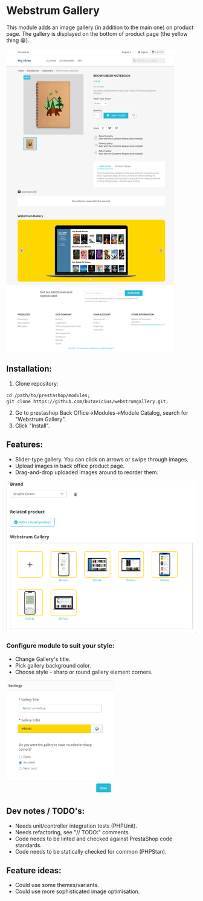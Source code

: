 # Webstrum Gallery

This module adds an image gallery (in addition to the main one) on product page. The gallery is displayed on the bottom of product page (the yellow thing :grin:).

<img src="screenshots/frontend.png" height="800px" />

## Installation:
1) Clone repository:
```
cd /path/to/prestashop/modules;
git clone https://github.com/butavicius/webstrumgallery.git;
```
2) Go to prestashop Back Office->Modules->Module Catalog, search for "Webstrum Gallery". 
3) Click "Install".


## Features:
* Slider-type gallery. You can click on arrows or swipe through images.
* Upload images in back office product page.
* Drag-and-drop uploaded images around to reorder them.

<img src="screenshots/backend.png" height="400px" />

### Configure module to suit your style:
* Change Gallery's title. 
* Pick gallery background color.
* Choose style - sharp or round gallery element corners. 

<img src="screenshots/configuration.png" height="300px" />

## Dev notes / TODO's:
* Needs unit/controller integration tests (PHPUnit).
* Needs refactoring, see "// TODO:" comments.
* Code needs to be linted and checked against PrestaShop code standards.
* Code needs to be statically checked for common (PHPStan).

## Feature ideas:
* Could use some themes/variants.
* Could use more sophisticated image optimisation.
